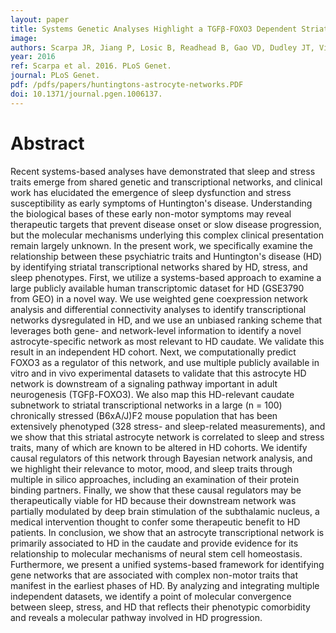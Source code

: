 ```yaml
---
layout: paper
title: Systems Genetic Analyses Highlight a TGFβ-FOXO3 Dependent Striatal Astrocyte Network Conserved across Species and Associated with Stress, Sleep, and Huntington's Disease.
image: 
authors: Scarpa JR, Jiang P, Losic B, Readhead B, Gao VD, Dudley JT, Vitaterna MH, Turek FW, Kasarskis A.
year: 2016 
ref: Scarpa et al. 2016. PLoS Genet.
journal: PLoS Genet.
pdf: /pdfs/papers/huntingtons-astrocyte-networks.PDF
doi: 10.1371/journal.pgen.1006137.
---
```


# Abstract

Recent systems-based analyses have demonstrated that sleep and stress traits emerge from shared genetic and transcriptional networks, and clinical work has elucidated the emergence of sleep dysfunction and stress susceptibility as early symptoms of Huntington's disease. Understanding the biological bases of these early non-motor symptoms may reveal therapeutic targets that prevent disease onset or slow disease progression, but the molecular mechanisms underlying this complex clinical presentation remain largely unknown. In the present work, we specifically examine the relationship between these psychiatric traits and Huntington's disease (HD) by identifying striatal transcriptional networks shared by HD, stress, and sleep phenotypes. First, we utilize a systems-based approach to examine a large publicly available human transcriptomic dataset for HD (GSE3790 from GEO) in a novel way. We use weighted gene coexpression network analysis and differential connectivity analyses to identify transcriptional networks dysregulated in HD, and we use an unbiased ranking scheme that leverages both gene- and network-level information to identify a novel astrocyte-specific network as most relevant to HD caudate. We validate this result in an independent HD cohort. Next, we computationally predict FOXO3 as a regulator of this network, and use multiple publicly available in vitro and in vivo experimental datasets to validate that this astrocyte HD network is downstream of a signaling pathway important in adult neurogenesis (TGFβ-FOXO3). We also map this HD-relevant caudate subnetwork to striatal transcriptional networks in a large (n = 100) chronically stressed (B6xA/J)F2 mouse population that has been extensively phenotyped (328 stress- and sleep-related measurements), and we show that this striatal astrocyte network is correlated to sleep and stress traits, many of which are known to be altered in HD cohorts. We identify causal regulators of this network through Bayesian network analysis, and we highlight their relevance to motor, mood, and sleep traits through multiple in silico approaches, including an examination of their protein binding partners. Finally, we show that these causal regulators may be therapeutically viable for HD because their downstream network was partially modulated by deep brain stimulation of the subthalamic nucleus, a medical intervention thought to confer some therapeutic benefit to HD patients. In conclusion, we show that an astrocyte transcriptional network is primarily associated to HD in the caudate and provide evidence for its relationship to molecular mechanisms of neural stem cell homeostasis. Furthermore, we present a unified systems-based framework for identifying gene networks that are associated with complex non-motor traits that manifest in the earliest phases of HD. By analyzing and integrating multiple independent datasets, we identify a point of molecular convergence between sleep, stress, and HD that reflects their phenotypic comorbidity and reveals a molecular pathway involved in HD progression.